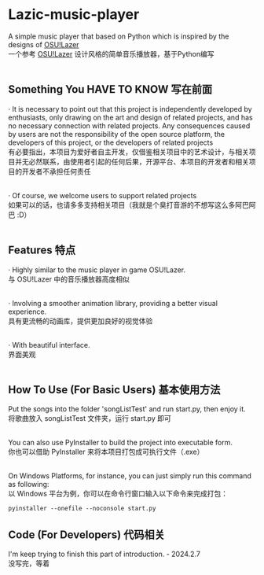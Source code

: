# Lazic-music-player
A simple music player that based on Python which is inspired by the designs of [OSU!Lazer](https://github.com/ppy/osu)<br>
一个参考 [OSU!Lazer](https://github.com/ppy/osu) 设计风格的简单音乐播放器，基于Python编写<br><br>

## Something You HAVE TO KNOW 写在前面
· It is necessary to point out that this project is independently developed by enthusiasts, only drawing on the art and design of related projects, and has no necessary connection with related projects. Any consequences caused by users are not the responsibility of the open source platform, the developers of this project, or the developers of related projects <br>
有必要指出，本项目为爱好者自主开发，仅借鉴相关项目中的艺术设计，与相关项目并无必然联系，由使用者引起的任何后果，开源平台、本项目的开发者和相关项目的开发者不承担任何责任 <br><br>

· Of course, we welcome users to support related projects <br>
如果可以的话，也请多多支持相关项目（我就是个臭打音游的不想写这么多阿巴阿巴 :D） <br><br>

## Features 特点
· Highly similar to the music player in game OSU!Lazer. <br>
  与 OSU!Lazer 中的音乐播放器高度相似 <br><br>

· Involving a smoother animation library, providing a better visual experience. <br>
  具有更流畅的动画库，提供更加良好的视觉体验 <br><br>

· With beautiful interface. <br>
  界面美观 <br><br>

## How To Use (For Basic Users) 基本使用方法
Put the songs into the folder 'songListTest' and run start.py, then enjoy it.<br>
将歌曲放入 songListTest 文件夹，运行 start.py 即可<br><br>

You can also use PyInstaller to build the project into executable form. <br>
你也可以借助 PyInstaller 来将本项目打包成可执行文件（.exe）<br><br>

On Windows Platforms, for instance, you can just simply run this command as following:<br>
以 Windows 平台为例，你可以在命令行窗口输入以下命令来完成打包：<br>
```
pyinstaller --onefile --noconsole start.py
```

## Code (For Developers) 代码相关
I'm keep trying to finish this part of introduction. - 2024.2.7<br>
没写完，等着<br><br>
